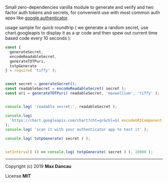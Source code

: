 Small zero-dependencies vanilla module to generate and verify and two factor auth tokens and secrets, for convenient use with most common auth apps like [google authenticator](https://github.com/google/google-authenticator/wiki/Key-Uri-Format).

usage sample for quick roundtrip ( we generate a random secret, use chart.googleapis to display it as a qr code and then spew out current time based code every 10 seconds ):
```javascript
const {
  generateSecret,
  encodeReadableSecret,
  generateTOTPuri,
  totpGenerate
} = require( 'tiffy' );


const secret = generateSecret();
const readableSecret = encodeReadableSecret( secret );
const uri = generateTOTPuri( readableSecret, 'maxwellium', 'tiffy' );


console.log( 'readable secret:', readableSecret );

console.log(
  `https://chart.googleapis.com/chart?cht=qr&chl=${ encodeURIComponent( uri ) }&chs=256x256`
);
console.log( 'scan it with your authenticator app to test it' );

console.log( totpGenerate( secret ) );


setInterval( () => console.log( totpGenerate( secret ) ), 10000 );
```


---

Copyright (c) 2019 **Max Dancau**

License **MIT**